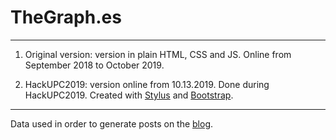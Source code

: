 # TheGraph.es

***
1. Original version: version in plain HTML, CSS and JS. Online from September 2018 to October 2019.

2. HackUPC2019: version online from 10.13.2019. Done during HackUPC2019. Created with [Stylus](http://stylus-lang.com/) and [Bootstrap](https://getbootstrap.com/s).
    
***

Data used in order to generate posts on the [blog](http://thegraph.es/blog/).
